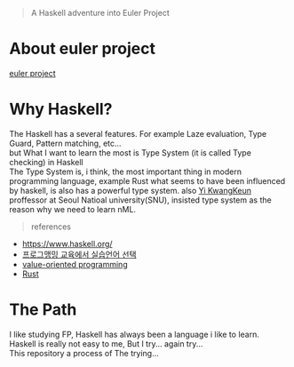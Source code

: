 > A Haskell adventure into Euler Project

# About euler project

[euler project](https://projecteuler.net/about)

# Why Haskell?
  The Haskell has a several features. 
  For example Laze evaluation, Type Guard, Pattern matching, etc...   
  but What I want to learn the most is Type System (it is called Type checking) in Haskell  
  The Type System is, i think, the most important thing in modern programming language, example Rust what seems to have been influenced by haskell, is also has a powerful type system. also [Yi KwangKeun](http://ropas.snu.ac.kr/~kwang/) proffessor at Seoul Natioal university(SNU), insisted type system as the reason why we need to learn nML.

  > references  
  - https://www.haskell.org/
  - [프로그맹밍 교육에서 실습언어 선택](http://ropas.snu.ac.kr/~kwang/paper/position/edu.pdf)
  - [value-oriented programming](http://ropas.snu.ac.kr/~kwang/paper/maso/1.pdf)
  - [Rust](https://en.wikipedia.org/wiki/Rust_(programming_language))

# The Path
 I like studying FP, Haskell has always been a language i like to learn.  
 Haskell is really not easy to me, But I try... again try...  
 This repository a process of The trying...
